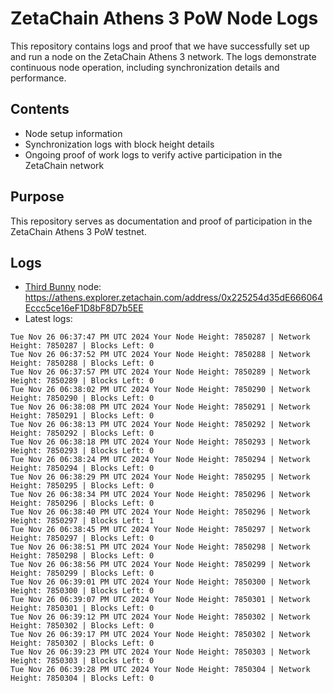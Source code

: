# ZetaChain Athens 3 PoW Node Logs
This repository contains logs and proof that we have successfully set up and run a node on the ZetaChain Athens 3 network. The logs demonstrate continuous node operation, including synchronization details and performance.

## Contents
- Node setup information
- Synchronization logs with block height details
- Ongoing proof of work logs to verify active participation in the ZetaChain network

## Purpose
This repository serves as documentation and proof of participation in the ZetaChain Athens 3 PoW testnet.

## Logs

- [Third Bunny](https://thirdbunny.xyz/) node: https://athens.explorer.zetachain.com/address/0x225254d35dE666064Eccc5ce16eF1D8bF8D7b5EE
- Latest logs:
```
Tue Nov 26 06:37:47 PM UTC 2024 Your Node Height: 7850287 | Network Height: 7850287 | Blocks Left: 0
Tue Nov 26 06:37:52 PM UTC 2024 Your Node Height: 7850288 | Network Height: 7850288 | Blocks Left: 0
Tue Nov 26 06:37:57 PM UTC 2024 Your Node Height: 7850289 | Network Height: 7850289 | Blocks Left: 0
Tue Nov 26 06:38:02 PM UTC 2024 Your Node Height: 7850290 | Network Height: 7850290 | Blocks Left: 0
Tue Nov 26 06:38:08 PM UTC 2024 Your Node Height: 7850291 | Network Height: 7850291 | Blocks Left: 0
Tue Nov 26 06:38:13 PM UTC 2024 Your Node Height: 7850292 | Network Height: 7850292 | Blocks Left: 0
Tue Nov 26 06:38:18 PM UTC 2024 Your Node Height: 7850293 | Network Height: 7850293 | Blocks Left: 0
Tue Nov 26 06:38:24 PM UTC 2024 Your Node Height: 7850294 | Network Height: 7850294 | Blocks Left: 0
Tue Nov 26 06:38:29 PM UTC 2024 Your Node Height: 7850295 | Network Height: 7850295 | Blocks Left: 0
Tue Nov 26 06:38:34 PM UTC 2024 Your Node Height: 7850296 | Network Height: 7850296 | Blocks Left: 0
Tue Nov 26 06:38:40 PM UTC 2024 Your Node Height: 7850296 | Network Height: 7850297 | Blocks Left: 1
Tue Nov 26 06:38:45 PM UTC 2024 Your Node Height: 7850297 | Network Height: 7850297 | Blocks Left: 0
Tue Nov 26 06:38:51 PM UTC 2024 Your Node Height: 7850298 | Network Height: 7850298 | Blocks Left: 0
Tue Nov 26 06:38:56 PM UTC 2024 Your Node Height: 7850299 | Network Height: 7850299 | Blocks Left: 0
Tue Nov 26 06:39:01 PM UTC 2024 Your Node Height: 7850300 | Network Height: 7850300 | Blocks Left: 0
Tue Nov 26 06:39:07 PM UTC 2024 Your Node Height: 7850301 | Network Height: 7850301 | Blocks Left: 0
Tue Nov 26 06:39:12 PM UTC 2024 Your Node Height: 7850302 | Network Height: 7850302 | Blocks Left: 0
Tue Nov 26 06:39:17 PM UTC 2024 Your Node Height: 7850302 | Network Height: 7850302 | Blocks Left: 0
Tue Nov 26 06:39:23 PM UTC 2024 Your Node Height: 7850303 | Network Height: 7850303 | Blocks Left: 0
Tue Nov 26 06:39:28 PM UTC 2024 Your Node Height: 7850304 | Network Height: 7850304 | Blocks Left: 0
```
